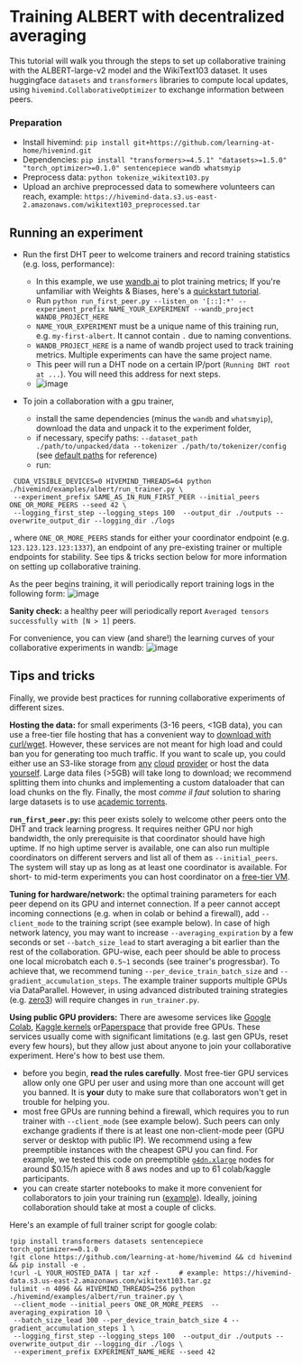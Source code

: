 # Training ALBERT with decentralized averaging

This tutorial will walk you through the steps to set up collaborative training with the ALBERT-large-v2 model and the WikiText103 dataset. It uses huggingface `datasets` and `transformers` libraries to compute local updates, using `hivemind.CollaborativeOptimizer` to exchange information between peers.

### Preparation
* Install hivemind: `pip install git+https://github.com/learning-at-home/hivemind.git`
* Dependencies: `pip install "transformers>=4.5.1" "datasets>=1.5.0" "torch_optimizer>=0.1.0" sentencepiece wandb whatsmyip`
* Preprocess data: `python tokenize_wikitext103.py`
* Upload an archive preprocessed data to somewhere volunteers can reach, example: `https://hivemind-data.s3.us-east-2.amazonaws.com/wikitext103_preprocessed.tar`


## Running an experiment
- Run the first DHT peer to welcome trainers and record training statistics (e.g. loss, performance):
   - In this example, we use [wandb.ai](https://wandb.ai/site) to plot training metrics; If you're unfamiliar with Weights & Biases, here's a [quickstart tutorial](https://docs.wandb.ai/quickstart).
   - Run `python run_first_peer.py --listen_on '[::]:*' --experiment_prefix NAME_YOUR_EXPERIMENT --wandb_project WANDB_PROJECT_HERE`
   - `NAME_YOUR_EXPERIMENT` must be a unique name of this training run, e.g. `my-first-albert`. It cannot contain `.` due to naming conventions.
   - `WANDB_PROJECT_HERE` is a name of wandb project used to track training metrics. Multiple experiments can have the same project name.
   - This peer will run a DHT node on a certain IP/port (`Running DHT root at ...`). You will need this address for next steps.
   - ![image](https://user-images.githubusercontent.com/3491902/115176132-28ec8700-a0d5-11eb-8a7e-370b97a089da.png)

- To join a collaboration with a gpu trainer, 
  - install the same dependencies (minus the `wandb` and `whatsmyip`), download the data and unpack it to the experiment folder,
  - if necessary, specify paths: `--dataset_path ./path/to/unpacked/data --tokenizer ./path/to/tokenizer/config` (see [default paths](https://github.com/learning-at-home/hivemind/blob/collaborative_albert_example/examples/albert/run_trainer.py#L63-L69) for reference)
  - run:
```shell
 CUDA_VISIBLE_DEVICES=0 HIVEMIND_THREADS=64 python ./hivemind/examples/albert/run_trainer.py \
 --experiment_prefix SAME_AS_IN_RUN_FIRST_PEER --initial_peers ONE_OR_MORE_PEERS --seed 42 \
 --logging_first_step --logging_steps 100  --output_dir ./outputs --overwrite_output_dir --logging_dir ./logs
```
, where `ONE_OR_MORE_PEERS` stands for either your coordinator endpoint (e.g. `123.123.123.123:1337`), an endpoint of any pre-existing trainer or multiple endpoints for stability. See tips & tricks section below for more information on setting up collaborative training.

As the peer begins training, it will periodically report training logs in the following form:
![image](https://user-images.githubusercontent.com/3491902/115177769-8c2be880-a0d8-11eb-875c-3f80b86e21d0.png)

__Sanity check:__ a healthy peer will periodically report `Averaged tensors successfully with [N > 1]` peers.

For convenience, you can view (and share!) the learning curves of your collaborative experiments in wandb:
![image](https://user-images.githubusercontent.com/3491902/115177859-bed5e100-a0d8-11eb-82bc-55d1b12d335d.png)


## Tips and tricks

Finally, we provide best practices for running collaborative experiments of different sizes.

__Hosting the data:__ for small experiments (3-16 peers, <1GB data), you can use a free-tier file hosting that has a convenient way to [download with curl/wget](https://superuser.com/questions/470664/how-to-download-dropbox-files-using-wget-command). However, these services are not meant for high load and could ban you for generating too much traffic. If you want to scale up, you could either use an S3-like storage from [any](https://aws.amazon.com/s3/) [cloud](https://cloud.google.com/storage) [provider](https://cloud.google.com/storage) or host the data [yourself]((https://gist.github.com/willurd/5720255)). Large data files (>5GB) will take long to download; we recommend splitting them into chunks and implementing a custom dataloader that can load chunks on the fly. Finally, the most _comme il faut_ solution to sharing large datasets is to use [academic torrents](https://academictorrents.com/).
 
__`run_first_peer.py`:__ this peer exists solely to welcome other peers onto the DHT and track learning progress. It requires neither GPU nor high bandwidth, the only prerequisite is that coordinator should have high uptime. If no high uptime server is available, one can also run multiple coordinators on different servers and list all of them as `--initial_peers`. The system will stay up as long as at least one coordinator is available. For short- to mid-term experiments you can host coordinator on a [free-tier VM](https://www.quora.com/Are-there-any-free-online-virtual-machines).

__Tuning for hardware/network:__ the optimal training parameters for each peer depend on its GPU and internet connection. If a peer cannot accept incoming connections (e.g. when in colab or behind a firewall), add `--client_mode` to the training script (see example below). In case of high network latency, you may want to increase `--averaging_expiration` by a few seconds or set `--batch_size_lead` to start averaging a bit earlier than the rest of the collaboration. GPU-wise, each peer should be able to process one local microbatch each `0.5~1` seconds (see trainer's progressbar). To achieve that, we recommend tuning `--per_device_train_batch_size` and `--gradient_accumulation_steps`. The example trainer supports multiple GPUs via DataParallel. However, in using advanced distributed training strategies (e.g. [zero3](https://www.deepspeed.ai/news/2021/03/07/zero3-offload.html)) will require changes in `run_trainer.py`.

__Using public GPU providers:__ There are awesome services like [Google Colab](https://colab.research.google.com/), [Kaggle kernels](https://www.kaggle.com/dansbecker/running-kaggle-kernels-with-a-gpu) or[Paperspace](https://gradient.paperspace.com/free-gpu) that provide free GPUs. These services usually come with significant limitations (e.g. last gen GPUs, reset every few hours), but they allow just about anyone to join your collaborative experiment. Here's how to best use them.
  - before you begin, __read the rules carefully__. Most free-tier GPU services allow only one GPU per user and using more than one account will get you banned. It is **your** duty to make sure that collaborators won't get in trouble for helping you.
  - most free GPUs are running behind a firewall, which requires you to run trainer with `--client_mode` (see example below). Such peers can only exchange gradients if there is at least one non-client-mode peer (GPU server or desktop with public IP). We recommend using a few preemptible instances with the cheapest GPU you can find. For example, we tested this code on preemptible [`g4dn.xlarge`](https://aws.amazon.com/blogs/aws/now-available-ec2-instances-g4-with-nvidia-t4-tensor-core-gpus/) nodes for around $0.15/h apiece with 8 aws nodes and up to 61 colab/kaggle participants.
  - you can create starter notebooks to make it more convenient for collaborators to join your training run ([example](https://colab.research.google.com/gist/yhn112/e858cb841c73879d8ef98a84e03b43e7/collaborative-training-v0-10.ipynb)). Ideally, joining collaboration should take at most a couple of clicks.

Here's an example of full trainer script for google colab:
```
!pip install transformers datasets sentencepiece torch_optimizer==0.1.0
!git clone https://github.com/learning-at-home/hivemind && cd hivemind && pip install -e .
!curl -L YOUR_HOSTED_DATA | tar xzf -     # example: https://hivemind-data.s3.us-east-2.amazonaws.com/wikitext103.tar.gz
!ulimit -n 4096 && HIVEMIND_THREADS=256 python ./hivemind/examples/albert/run_trainer.py \
 --client_mode --initial_peers ONE_OR_MORE_PEERS  --averaging_expiration 10 \
 --batch_size_lead 300 --per_device_train_batch_size 4 --gradient_accumulation_steps 1 \
 --logging_first_step --logging_steps 100  --output_dir ./outputs --overwrite_output_dir --logging_dir ./logs \
 --experiment_prefix EXPERIMENT_NAME_HERE --seed 42
```
